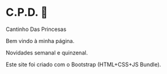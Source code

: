 # C.P.D.  :princess:

Cantinho Das Princesas

Bem vindo à minha página.

Novidades semanal e quinzenal.

Este site foi criado com o Bootstrap (HTML+CSS+JS Bundle).
